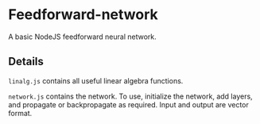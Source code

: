 # Feedforward-network

A basic NodeJS feedforward neural network.

## Details

`linalg.js` contains all useful linear algebra functions.

`network.js` contains the network. To use, initialize the network, add layers, and propagate or backpropagate as required.
Input and output are vector format.
